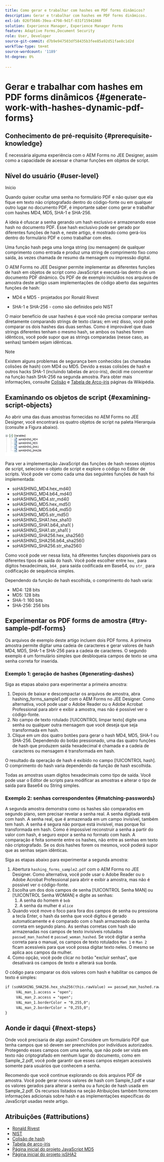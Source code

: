 ```yaml
---
title: Como gerar e trabalhar com hashes em PDF forms dinâmicos?
description: Gerar e trabalhar com hashes em PDF forms dinâmicos.
exl-id: 026f5686-39ea-4798-9d1f-031f15941060
solution: Experience Manager, Experience Manager Forms
feature: Adaptive Forms,Document Security
role: User, Developer
source-git-commit: d7b9e947503df58435b3fee85a92d51fae8c1d2d
workflow-type: tm+mt
source-wordcount: '1189'
ht-degree: 0%

---
```


# Gerar e trabalhar com hashes em PDF forms dinâmicos {#generate-work-with-hashes-dynamic-pdf-forms}

## Conhecimento de pré-requisito {#prerequisite-knowledge}

É necessária alguma experiência com o AEM Forms no JEE Designer, assim como a capacidade de acessar e chamar funções em objetos de script.

## Nível do usuário {#user-level}

Início

Quando quiser ocultar uma senha no formulário PDF e não quiser que ela fique em texto não criptografado dentro do código-fonte ou em qualquer outro lugar no documento PDF, é importante saber como gerar e trabalhar com hashes MD4, MD5, SHA-1 e SHA-256.

A ideia é ofuscar a senha gerando um hash exclusivo e armazenando esse hash no documento PDF. Esse hash exclusivo pode ser gerado por diferentes funções de hash e, neste artigo, é mostrado como gerá-los dentro do formulário PDF e como trabalhar com eles.

Uma função hash pega uma longa string (ou mensagem) de qualquer comprimento como entrada e produz uma string de comprimento fixo como saída, às vezes chamada de resumo da mensagem ou impressão digital.

O AEM Forms no JEE Designer permite implementar as diferentes funções de hash em objetos de script como JavaScript e executá-las dentro de um documento PDF dinâmico. Os PDF de de exemplo incluídos nos arquivos de amostra deste artigo usam implementações de código aberto das seguintes funções de hash:

* MD4 e MD5 - projetados por Ronald Rivest

* SHA-1 e SHA-256 - como são definidos pelo NIST

O maior benefício de usar hashes é que você não precisa comparar senhas diretamente comparando strings de texto claras; em vez disso, você pode comparar os dois hashes das duas senhas. Como é improvável que duas strings diferentes tenham o mesmo hash, se ambos os hashes forem idênticos, você pode supor que as strings comparadas (nesse caso, as senhas) também sejam idênticas.

>[!NOTE]
>
>Existem alguns problemas de segurança bem conhecidos (as chamadas colisões de hash) com MD4 ou MD5. Devido a essas colisões de hash e outros hacks SHA-1 (incluindo tabelas de arco-íris), decidi me concentrar na função hash SHA-256 na segunda amostra. Para obter mais informações, consulte [Colisão](https://en.wikipedia.org/wiki/Hash_collision) e [Tabela de Arco-íris](https://en.wikipedia.org/wiki/Rainbow_table) páginas da Wikipédia.

## Examinando os objetos de script {#examining-script-objects}

Ao abrir uma das duas amostras fornecidas no AEM Forms no JEE Designer, você encontrará os quatro objetos de script na paleta Hierarquia (consulte a Figura abaixo).

![Variáveis](assets/variables.jpg)

Para ver a implementação JavaScript das funções de hash nesses objetos de script, selecione o objeto de script e explore o código no Editor de scripts. Você pode ver como cada uma das seguintes funções de hash foi implementada:

* soHASHING_MD4.hex_md4()
* soHASHING_MD4.b64_md4()
* soHASHING_MD4.str_md4()
* soHASHING_MD5.hex_md5()
* soHASHING_MD5.b64_md5()
* soHASHING_MD5.str_md5()
* soHASHING_SHA1.hex_sha1()
* soHASHING_SHA1.b64_sha1( )
* soHASHING_SHA1.str_sha1( )
* soHASHING_SHA256.hex_sha256()
* soHASHING_SHA256.b64_sha256()
* soHASHING_SHA256.str_sha256()

Como você pode ver nessa lista, há diferentes funções disponíveis para os diferentes tipos de saída do hash. Você pode escolher entre `hex_` para dígitos hexadecimais, `b64_` para saída codificada em Base64, ou `str_` para codificação de sequência simples.

Dependendo da função de hash escolhida, o comprimento do hash varia:

* MD4: 128 bits
* MD5: 128 bits
* SHA-1: 160 bits
* SHA-256: 256 bits

## Experimentar os PDF forms de amostra {#try-sample-pdf-forms}

Os arquivos de exemplo deste artigo incluem dois PDF forms. A primeira amostra permite digitar uma cadeia de caracteres e gerar valores de hash MD4, MD5, SHA-1 e SHA-256 para a cadeia de caracteres. O segundo exemplo é um formulário simples que desbloqueia campos de texto se uma senha correta for inserida.

### Exemplo 1: geração de hashes {#generating-dashes}

Siga as etapas abaixo para experimentar a primeira amostra:

1. Depois de baixar e descompactar os arquivos de amostra, abra hashing_forms_sample1.pdf com o AEM Forms no JEE Designer. Como alternativa, você pode usar o Adobe Reader ou o Adobe Acrobat Professional para abrir e exibir a amostra, mas não é possível ver o código-fonte.
1. No campo de texto rotulado [!UICONTROL limpar texto] digite uma senha ou qualquer outra mensagem que você deseja que seja transformada em hash.
1. Clique em um dos quatro botões para gerar o hash MD4, MD5, SHA-1 ou SHA-256. Dependendo do botão pressionado, uma das quatro funções de hash que produzem saída hexadecimal é chamada e a cadeia de caracteres ou mensagem é transformada em hash.

O resultado da operação de hash é exibido no campo [!UICONTROL hash]. O comprimento do hash varia dependendo da função de hash escolhida.

Todas as amostras usam dígitos hexadecimais como tipo de saída. Você pode usar o Editor de scripts para modificar as amostras e alterar o tipo de saída para Base64 ou String simples.

### Exemplo 2: senhas correspondentes {#matching-passwords}

A segunda amostra demonstra como os hashes são comparados em segundo plano, sem precisar revelar a senha real. A senha digitada está com hash. A senha real, que é armazenada em um campo invisível, também tem hash. A senha é segura não porque está invisível, mas porque foi transformada em hash. Como é impossível reconstruir a senha a partir do valor com hash, é seguro expor a senha no formato com hash. A comparação é feita somente entre os hashes, não entre as senhas em texto não criptografado. Se os dois hashes forem os mesmos, você poderá supor que as senhas sejam idênticas.

Siga as etapas abaixo para experimentar a segunda amostra:

1. Abertura `hashing_forms_sample2.pdf` com o AEM Forms no JEE Designer. Como alternativa, você pode usar o Adobe Reader ou o Adobe Acrobat Professional para abrir e exibir a amostra, mas não é possível ver o código-fonte.
1. Escolha um dos dois campos de senha [!UICONTROL Senha MAN] ou [!UICONTROL Senha WOMAN] e digite as senhas:
   1. A senha do homem é `bob`
   1. A senha da mulher é `alice`
1. Quando você move o foco para fora dos campos de senha ou pressiona a tecla Enter, o hash da senha que você digitou é gerado automaticamente e é comparado com o hash armazenado da senha correta em segundo plano. As senhas corretas com hash são armazenadas nos campos de texto invisíveis rotulados `passwd_man_hashed` e `passwd_woman_hashed`. Se você digitar a senha correta para o manual, os campos de texto rotulados `Man 1` e `Man 2` ficam acessíveis para que você possa digitar texto neles. O mesmo se aplica aos campos da mulher.
1. Como opção, você pode clicar no botão &quot;excluir senhas&quot;, que desativará os campos de texto e alterará sua borda.

O código para comparar os dois valores com hash e habilitar os campos de texto é simples:

```xml
if (soHASHING_SHA256.hex_sha256(this.rawValue) == passwd_man_hashed.rawValue){
     VAL_man_1.access = "open";
     VAL_man_2.access = "open";
     VAL_man_1.borderColor = "0,255,0";
     VAL_man_2.borderColor = "0,255,0";
}
```

## Aonde ir daqui {#next-steps}

Onde você precisaria de algo assim? Considere um formulário PDF que tenha campos que só devem ser preenchidos por indivíduos autorizados. Protegendo esses campos com uma senha, que não pode ser vista em texto não criptografado em nenhum lugar do documento, como em Sample_2.pdf, você pode garantir que esses campos estejam acessíveis somente para usuários que conhecem a senha.

Recomendo que você continue explorando os dois arquivos PDF de amostra.  Você pode gerar novos valores de hash com Sample_1.pdf e usar os valores gerados para alterar a senha ou a função de hash usada em Sample_2.pdf.  Os recursos listados na seção Atribuições também fornecem informações adicionais sobre hash e as implementações específicas do JavaScript usadas neste artigo.

## Atribuições {#attributions}

* [Ronald Rivest](https://en.wikipedia.org/wiki/Ron_Rivest)
* [NIST](https://csrc.nist.gov/projects/cryptographic-standards-and-guidelines)
* [Colisão de hash](https://en.wikipedia.org/wiki/Hash_collision)
* [Tabela de arco-íris](https://en.wikipedia.org/wiki/Rainbow_table)
* [Página inicial do projeto JavaScript MD5](https://pajhome.org.uk/crypt/md5/)
* [Página inicial do projeto jsSHA2](https://anmar.eu.org/projects/jssha2/)
